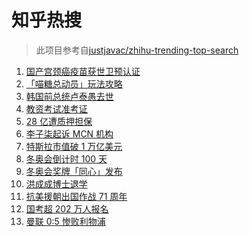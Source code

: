 # 知乎热搜

> 此项目参考自[justjavac/zhihu-trending-top-search](https://github.com/justjavac/zhihu-trending-top-search/blob/main/utils.ts)

<!-- BEGIN -->
  <!-- 最后更新时间:Tue Oct 26 2021 13:17:38 GMT+0000 (Coordinated Universal Time) -->
  1. [国产宫颈癌疫苗获世卫预认证](https://www.zhihu.com/search?q=宫颈癌疫苗)
1. [「喵糖总动员」玩法攻略](https://www.zhihu.com/search?q=喵糖)
1. [韩国前总统卢泰愚去世](https://www.zhihu.com/search?q=卢泰愚)
1. [教资考试准考证](https://www.zhihu.com/search?q=教资)
1. [28 亿遭质押担保](https://www.zhihu.com/search?q=28亿)
1. [李子柒起诉 MCN 机构](https://www.zhihu.com/search?q=李子柒)
1. [特斯拉市值破 1 万亿美元](https://www.zhihu.com/search?q=特斯拉)
1. [冬奥会倒计时 100 天](https://www.zhihu.com/search?q=冬奥会)
1. [冬奥会奖牌「同心」发布](https://www.zhihu.com/search?q=冬奥会奖牌)
1. [洪成成博士退学](https://www.zhihu.com/search?q=洪成成)
1. [抗美援朝出国作战 71 周年](https://www.zhihu.com/search?q=抗美援朝)
1. [国考超 202 万人报名](https://www.zhihu.com/search?q=国考)
1. [曼联 0:5 惨败利物浦](https://www.zhihu.com/search?q=曼联)
  <!-- END -->